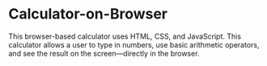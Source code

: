 # Calculator-on-Browser
This browser-based calculator uses HTML, CSS, and JavaScript. This calculator allows a user to type in numbers, use basic arithmetic operators, and see the result on the screen—directly in the browser.
